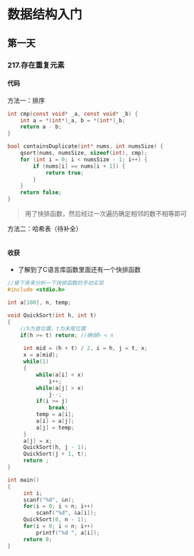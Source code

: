 # 数据结构入门
## 第一天
### 217.存在重复元素
#### 代码
方法一：排序
```C
int cmp(const void* _a, const void* _b) {
    int a = *(int*)_a, b = *(int*)_b;
    return a - b;
}

bool containsDuplicate(int* nums, int numsSize) {
    qsort(nums, numsSize, sizeof(int), cmp);
    for (int i = 0; i < numsSize - 1; i++) {
        if (nums[i] == nums[i + 1]) {
            return true;
        }
    }
    return false;
}
```
>用了快排函数，然后经过一次遍历确定相邻的数不相等即可

方法二：哈希表（待补全）
```C
```
#### 收获
* 了解到了C语言库函数里面还有一个快排函数
```C
//接下来来分析一下快排函数的手动实现
#include <stdio.h>

int a[100], n, temp;

void QuickSort(int h, int t)
{
	//h为首位置，t为末尾位置
    if(h >= t) return; //确保h < n
     
     int mid = (h + t) / 2, i = h, j = t, x;
     x = a[mid];
     while(1)
     {
         while(a[i] < x)
             i++;
         while(a[j] > x) 
             j--;
         if(i >= j) 
             break;
         temp = a[i];
         a[i] = a[j];
         a[j] = temp;
     }
     a[j] = x;
     QuickSort(h, j - 1);
     QuickSort(j + 1, t);
     return ;
}

int main()
{
     int i;
     scanf("%d", &n);
     for(i = 0; i < n; i++)
         scanf("%d", &a[i]);
     QuickSort(0, n - 1);
     for(i = 0; i < n; i++) 
         printf("%d ", a[i]);
     return 0;
}
```
<!--stackedit_data:
eyJoaXN0b3J5IjpbLTg1Nzk4MzY2MCwxODAzNzA0NzQ5XX0=
-->
